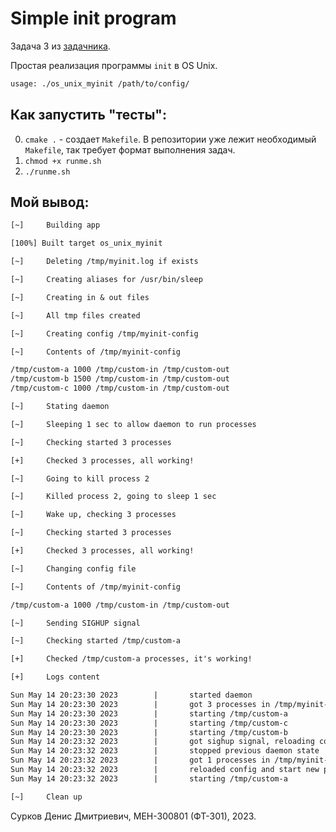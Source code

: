 # Simple init program

Задача 3 из [задачника](https://eykuklin.github.io/OS-UNIX/).

Простая реализация программы `init` в OS Unix.

```txt
usage: ./os_unix_myinit /path/to/config/
```

## Как запустить "тесты":
0. `cmake .` - создает `Makefile`. В репозитории уже лежит необходимый `Makefile`, так требует формат выполнения задач.
1. `chmod +x runme.sh`
2. `./runme.sh`


## Мой вывод:
```txt
[~]     Building app

[100%] Built target os_unix_myinit

[~]     Deleting /tmp/myinit.log if exists

[~]     Creating aliases for /usr/bin/sleep

[~]     Creating in & out files

[~]     All tmp files created

[~]     Creating config /tmp/myinit-config

[~]     Contents of /tmp/myinit-config

/tmp/custom-a 1000 /tmp/custom-in /tmp/custom-out
/tmp/custom-b 1500 /tmp/custom-in /tmp/custom-out
/tmp/custom-c 1000 /tmp/custom-in /tmp/custom-out

[~]     Stating daemon

[~]     Sleeping 1 sec to allow daemon to run processes

[~]     Checking started 3 processes

[+]     Checked 3 processes, all working!

[~]     Going to kill process 2

[~]     Killed process 2, going to sleep 1 sec

[~]     Wake up, checking 3 processes

[~]     Checking started 3 processes

[+]     Checked 3 processes, all working!

[~]     Changing config file

[~]     Contents of /tmp/myinit-config

/tmp/custom-a 1000 /tmp/custom-in /tmp/custom-out

[~]     Sending SIGHUP signal

[~]     Checking started /tmp/custom-a

[+]     Checked /tmp/custom-a processes, it's working!

[+]     Logs content

Sun May 14 20:23:30 2023        |       started daemon
Sun May 14 20:23:30 2023        |       got 3 processes in /tmp/myinit-config file
Sun May 14 20:23:30 2023        |       starting /tmp/custom-a
Sun May 14 20:23:30 2023        |       starting /tmp/custom-c
Sun May 14 20:23:30 2023        |       starting /tmp/custom-b
Sun May 14 20:23:32 2023        |       got sighup signal, reloading config
Sun May 14 20:23:32 2023        |       stopped previous daemon state
Sun May 14 20:23:32 2023        |       got 1 processes in /tmp/myinit-config file
Sun May 14 20:23:32 2023        |       reloaded config and start new processes
Sun May 14 20:23:32 2023        |       starting /tmp/custom-a

[~]     Clean up

```

Сурков Денис Дмитриевич, МЕН-300801 (ФТ-301), 2023.
